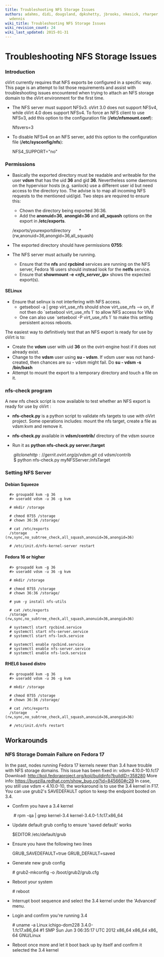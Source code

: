 ```yaml
---
title: Troubleshooting NFS Storage Issues
authors: adahms, didi, dougsland, dpkshetty, jbrooks, nkesick, rharper, sgordon, suppentopf,
  wdennis
wiki_title: Troubleshooting NFS Storage Issues
wiki_revision_count: 24
wiki_last_updated: 2015-01-31
---
```


# Troubleshooting NFS Storage Issues

### Introduction

oVirt currently requires that NFS exports be configured in a specific way. This page is an attempt to list those requirements and assist with troubleshooting issues encountered when trying to attach an NFS storage domain to the oVirt environment for the first time.

*   The NFS server must support NFSv3. oVirt 3.0 does not support NFSv4, while oVirt 4.0 does support NFSv4. To force an NFS client to use NFSv3, add this option to the configuration file (**/etc/nfsmount.conf**):

      Nfsvers=3

*   To disable NFSv4 on an NFS server, add this option to the configuration file (**/etc/sysconfig/nfs**):

      NFS4_SUPPORT="no"

### Permissions

*   Basically the exported directory must be readable and writeable for the user **vdsm** that has the uid **36** and gid **36**. Nevertheless some daemons on the hypervisor hosts (e.g. sanlock) use a different user id but need access to the directory too. The advise is to map all incoming NFS requests to the mentioned uid/gid. Two steps are required to ensure this:
    -   Chown the directory being exported 36:36.
    -   Add the **anonuid=36**, **anongid=36** and **all_squash** options on the export in **/etc/exports**.

      /exports/yourexportdirectory       *(rw,anonuid=36,anongid=36,all_squash)

*   The exported directory should have permissions **0755**:
*   The NFS server must actually be running.
    -   Ensure that the **nfs** and **rpcbind** services are running on the NFS server, Fedora 16 users should instead look for the **netfs** service.
    -   Ensure that **showmount -e *<nfs_server_ip>*** shows the expected export(s).

#### SELinux

*   Ensure that selinux is not interfering with NFS access.
    -   getsebool -a | grep virt_use_nfs should show virt_use_nfs --> on, if not then do \`setsebool virt_use_nfs 1\` to allow NFS access for VMs
    -   One can also use \`setsebool -P virt_use_nfs 1\` to make this setting persistent across reboots.

The easiest way to definitively test that an NFS export is ready for use by oVirt is to:

*   Create the **vdsm** user with uid **36** on the ovirt-engine host if it does not already exist.
*   Change to the **vdsm** user using **su - vdsm**. If vdsm user was not hand-created, then chances are su - vdsm might fail. Do **su - vdsm -s /bin/bash**
*   Attempt to mount the export to a temporary directory and touch a file on it.

### nfs-check program

A new nfs check script is now available to test whether an NFS export is ready for use by oVirt :

*   **nfs-check.py** is a python script to validate nfs targets to use with oVirt project. Some operations includes: mount the nfs target, create a file as vdsm:kvm and remove it.
*   **nfs-check.py** available in **vdsm/contrib/** directory of the vdsm source
*   Run it as **python nfs-check.py server:/target**

       $ git clone http://gerrit.ovirt.org/p/vdsm.git
       $ cd vdsm/contrib
       $ python nfs-check.py myNFSServer:/nfsTarget

### Setting NFS Server

#### Debian Squeeze

      #> groupadd kvm -g 36
      #> useradd vdsm -u 36 -g kvm

      # mkdir /storage

      # chmod 0755 /storage
      # chown 36:36 /storage/

      # cat /etc/exports
      /storage    *(rw,sync,no_subtree_check,all_squash,anonuid=36,anongid=36)

      # /etc/init.d/nfs-kernel-server restart 

#### Fedora 16 or higher

      #> groupadd kvm -g 36
      #> useradd vdsm -u 36 -g kvm

      # mkdir /storage

      # chmod 0755 /storage
      # chown 36:36 /storage/

      # yum -y install nfs-utils

      # cat /etc/exports
      /storage    *(rw,sync,no_subtree_check,all_squash,anonuid=36,anongid=36)

      # systemctl start rpcbind.service
      # systemctl start nfs-server.service
      # systemctl start nfs-lock.service 

      # systemctl enable rpcbind.service
      # systemctl enable nfs-server.service
      # systemctl enable nfs-lock.service

#### RHEL6 based distro

      #> groupadd kvm -g 36
      #> useradd vdsm -u 36 -g kvm

      # mkdir /storage

      # chmod 0755 /storage
      # chown 36:36 /storage/

      # cat /etc/exports
      /storage    *(rw,sync,no_subtree_check,all_squash,anonuid=36,anongid=36)

      # /etc/init.d/nfs restart 

## Workarounds

### NFS Storage Domain Failure on Fedora 17

In the past, nodes running Fedora 17 kernels newer than 3.4 have trouble with NFS storage domains.
This issue has been fixed in: vdsm-4.10.0-10.fc17
Download: <http://koji.fedoraproject.org/koji/buildinfo?buildID=358280>
More info: <https://bugzilla.redhat.com/show_bug.cgi?id=845660#c29>
 In case, you still use vdsm < 4.10.0-10, the workaround is to use the 3.4 kernel in F17.
You can use grub2's SAVEDEFAULT option to keep the endpoint booted on 3.4.

*   Confirm you have a 3.4 kernel

       # rpm -qa | grep kernel-3.4
      kernel-3.4.0-1.fc17.x86_64 

*   Update default grub config to ensure 'saved default' works

      $EDITOR /etc/default/grub
       

*   Ensure you have the following two lines

      GRUB_SAVEDEFAULT=true
      GRUB_DEFAULT=saved
       

*   Generate new grub config

      # grub2-mkconfig -o /boot/grub2/grub.cfg
       

*   Reboot your system

      # reboot
       

*   Interrupt boot sequence and select the 3.4 kernel under the 'Advanced' menu.
*   Login and confirm you're running 3.4

      # uname -a
      Linux ichigo-dom228 3.4.0-1.fc17.x86_64 #1 SMP Sun Jun 3 06:35:17 UTC 2012 x86_64 x86_64 x86_64 GNU/Linux
       

*   Reboot once more and let it boot back up by itself and confirm it selected the 3.4 kernel
